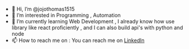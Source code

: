 - 👋 Hi, I’m @jojothomas1515
- 👀 I’m interested in Programming , Automation
- 🌱 I’m currently learning Web Development , I already know how use library like react proficiently , and I can also build api's with python and node
- 📫 How to reach me on : You can reach me on [LinkedIn]("https://www.linkedin.com/in/joseph-thomas-551452210/")

<!---
jojothomas1515/jojothomas1515 is a ✨ special ✨ repository because its `README.md` (this file) appears on your GitHub profile.
You can click the Preview link to take a look at your changes.
--->

